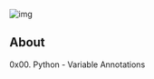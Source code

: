 ![img](https://assets.imaginablefutures.com/media/images/ALX_Logo.max-200x150.png)

## About

0x00. Python - Variable Annotations
